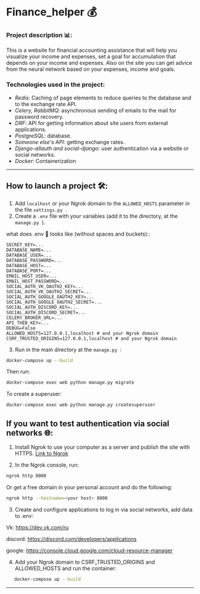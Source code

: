 # Finance_helper 💰

### Project description 📊:
This is a website for financial accounting assistance that will help you visualize your income and expenses, set a goal for accumulation that depends on your income and expenses.
Also on the site you can get advice from the neural network based on your expenses, income and goals.

### Technologies used in the project:
- *Redis*: Caching of page elements to reduce queries to the database and to the exchange rate API.
- *Celery, RabbitMQ*: asynchronous sending of emails to the mail for password recovery.
- *DRF*: API for getting information about site users from external applications.
- *PostgreSQL*: database.
- *Someone else's API*: getting exchange rates.
- *Django-allauth and social-django*: user authentication via a website or social networks.
- *Docker*: Containerization

_______________________________________________________________________________________
## How to launch a project 🛠️:
1. Add `localhost` or your Ngrok domain to the `ALLOWED_HOSTS` parameter in the file `settings.py `.
2. Create a `.env` file with your variables (add it to the directory, at the `manage.py `).

what does .env 📄 looks like (without spaces and buckets)::
```plaintext
SECRET_KEY=...
DATABASE_NAME=...
DATABASE_USER=...
DATABASE_PASSWORD=...
DATABASE_HOST=...
DATABASE_PORT=...
EMAIL_HOST_USER=...
EMAIL_HOST_PASSWORD=...
SOCIAL_AUTH_VK_OAUTH2_KEY=...
SOCIAL_AUTH_VK_OAUTH2_SECRET=...
SOCIAL_AUTH_GOOGLE_OAUTH2_KEY=...
SOCIAL_AUTH_GOOGLE_OAUTH2_SECRET=...
SOCIAL_AUTH_DISCORD_KEY=...
SOCIAL_AUTH_DISCORD_SECRET=...
CELERY_BROKER_URL=...
API_THEB_KEY=...
DEBUG=False
ALLOWED_HOSTS=127.0.0.1,localhost # and your Ngrok domain
CSRF_TRUSTED_ORIGINS=127.0.0.1,localhost # and your Ngrok domain
```
3. Run in the main directory at the `manage.py `:
```bash
docker-compose up --build
```
Then run:
```bash
docker-compose exec web python manage.py migrate
```
To create a superuser:

```bash
docker-compose exec web python manage.py createsuperuser
```
## If you want to test authentication via social networks 🌐:
1. Install Ngrok to use your computer as a server and publish the site with HTTPS. [Link to Ngrok](https://ngrok.com/)

2. In the Ngrok console, run:
```bash
ngrok http 8000
```
Or get a free domain in your personal account and do the following:
```bash
ngrok http --hostname=<your host> 8000  
```
3. Create and configure applications to log in via social networks, add data to .env:

Vk: https://dev.vk.com/ru

discord: https://discord.com/developers/applications

google: https://console.cloud.google.com/cloud-resource-manager

4. Add your Ngrok domain to CSRF_TRUSTED_ORIGINS and ALLOWED_HOSTS and run the container:
```bash
   docker-compose up --build
```
_______________________________________________________________________________________
